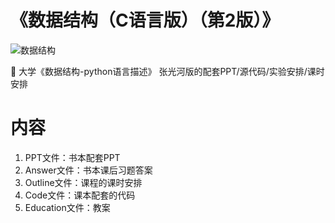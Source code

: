 # 《数据结构（C语言版）（第2版）》

<img src="https://github.com/WangRongsheng/DS_Yanweimin/blob/master/img/book.jpg" alt="数据结构" align="center" />

:whale2: 大学《数据结构-python语言描述》 张光河版的配套PPT/源代码/实验安排/课时安排

# 内容

1. PPT文件：书本配套PPT
2. Answer文件：书本课后习题答案
3. Outline文件：课程的课时安排
4. Code文件：课本配套的代码
5. Education文件：教案
